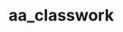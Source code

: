 # aa_classwork
































































































































































































































































































































































































